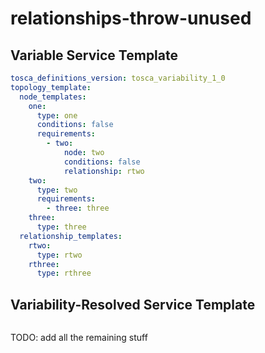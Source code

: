 # relationships-throw-unused



## Variable Service Template

```yaml linenums="1"
tosca_definitions_version: tosca_variability_1_0
topology_template:
  node_templates:
    one:
      type: one
      conditions: false
      requirements:
        - two:
            node: two
            conditions: false
            relationship: rtwo
    two:
      type: two
      requirements:
        - three: three
    three:
      type: three
  relationship_templates:
    rtwo:
      type: rtwo
    rthree:
      type: rthree

```



## Variability-Resolved Service Template

```yaml linenums="1"

```


TODO: add all the remaining stuff

